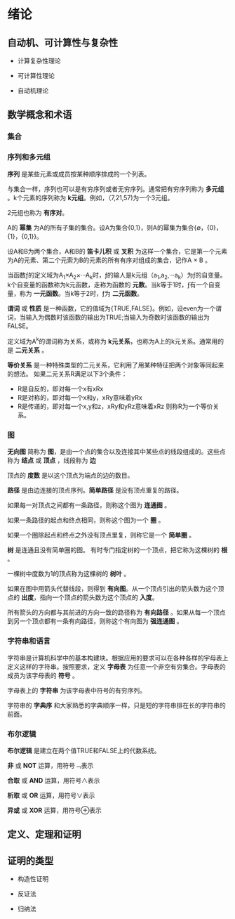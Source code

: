 # 绪论

## 自动机、可计算性与复杂性

- 计算复杂性理论

- 可计算性理论

- 自动机理论

## 数学概念和术语

### 集合

### 序列和多元组

**序列** 是某些元素或成员按某种顺序排成的一个列表。

与集合一样，序列也可以是有穷序列或者无穷序列。通常把有穷序列称为 **多元组** 。k个元素的序列称为 **k元组**。例如，（7,21,57)为一个3元组。

2元组也称为 **有序对**。

A的 **幂集** 为A的所有子集的集合。设A为集合{0,1}，则A的幂集为集合{∅，{0}，{1}，{0,1}}。

设A和B为两个集合，A和B的 **笛卡儿积** 或 **叉积** 为这样一个集合，它是第一个元素为A的元素、第二个元索为B的元素的所有有序对组成的集合，记作A × B 。

当函数ƒ的定义域为A<sub>1</sub>×A<sub>2</sub>×···A<sub>k</sub>时，ƒ的输人是k元组（a<sub>1</sub>,a<sub>2</sub>,···a<sub>k</sub>）为ƒ的自变量。k个自变量的函数称为k元函数，走称为函数的 **元数**。当k等于1时，ƒ有一个自变量，称为 **一元函数**。当k等于2时，ƒ为 **二元函数**。

**谓词** 或 **性质** 是一种函数，它的值域为{TRUE,FALSE}。例如，设even为一个谓词，当输入为偶数时该函数的输出为TRUE;当输入为奇数时该函数的输出为FALSE。

定义域为A<sup>k</sup>的谓词称为关系，或称为 **k元关系**，也称为A上的k元关系。通常用的是 **二元关系** 。

**等价关系** 是一种特殊类型的二元关系，它利用了用某种特征把两个对象等同起来的想法。
如果二元关系R满足以下3个条件：
- R是自反的，即对每一个x有xRx
- R是对称的，即对每一个x和y，xRy意味着yRx
- R是传递的，即对每一个x,y和z，xRy和yRz意味着xRz
则称R为一个等价关系。

### 图

**无向图** 简称为 **图**，是由一个点的集合以及连接其中某些点的线段组成的。这些点称为 **结点** 或 **顶点** ，线段称为 **边**

顶点的 **度数** 是以这个顶点为端点的边的数目。

**路径** 是由边连接的顶点序列。**简单路径** 是没有顶点重复的路径。

如果每一对顶点之间都有一条路径，则称这个图为 **连通图** 。

如果一条路径的起点和终点相同，则称这个图为一个 **圈** 。

如果一个圈除起点和终点之外没有顶点里复，则称它是一个 **简单圈** 。

**树** 是连通且没有简单圈的图。 有时专门指定树的一个顶点，把它称为这棵树的 **根** 。

一棵树中度数为1的顶点称为这棵树的 **树叶** 。

如果在图中用箭头代替线段，则得到 **有向图**。从一个顶点引出的箭头数为这个顶点的 **出度**，指向一个顶点的箭头数为这个顶点的 **入度**。

所有箭头的方向都与其前进的方向一致的路径称为 **有向路径** 。如果从每一个顶点到另一个顶点都有一条有向路径，则称这个有向图为 **强连通图** 。

### 字符串和语言

字符串是计算机科学中的基本构建块。根据应用的要求可以在各种各样的宇母表上定义这样的字符串。按照要求，定义 **字母表** 为任意一个非空有穷集合。字母表的成员为该字母表的 **符号** 。

字母表上的 **字符串** 为该字母表中符号的有穷序列。

字符串的 **字典序** 和大家熟悉的字典顺序一样，只是短的字符串排在长的字符串的前面。

### 布尔逻辑

**布尔逻辑** 是建立在两个值TRUE和FALSE上的代数系统。

**非** 或 **NOT** 运算，用符号﹁表示

**合取** 或 **AND** 运算，用符号∧表示

**析取** 或 **OR** 运算，用符号∨表示

**异或** 或 **XOR** 运算，用符号⊕表示

## 定义、定理和证明

## 证明的类型

- 构造性证明

- 反证法

- 归纳法
